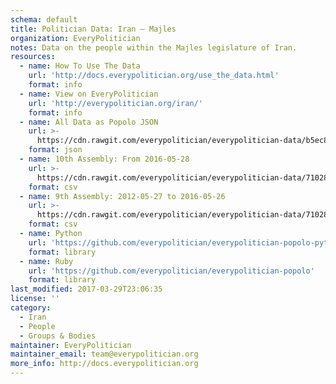 ```yaml
---
schema: default
title: Politician Data: Iran — Majles
organization: EveryPolitician
notes: Data on the people within the Majles legislature of Iran.
resources:
  - name: How To Use The Data
    url: 'http://docs.everypolitician.org/use_the_data.html'
    format: info
  - name: View on EveryPolitician
    url: 'http://everypolitician.org/iran/'
    format: info
  - name: All Data as Popolo JSON
    url: >-
      https://cdn.rawgit.com/everypolitician/everypolitician-data/b5ec8a56653aa774d8cdaa50dd6915fefec85a91/data/Iran/Assembly/ep-popolo-v1.0.json
    format: json
  - name: 10th Assembly: From 2016-05-28
    url: >-
      https://cdn.rawgit.com/everypolitician/everypolitician-data/71028e96ebb84b92f7b11a4b5813e4a54dcd04e7/data/Iran/Assembly/term-10.csv
    format: csv
  - name: 9th Assembly: 2012-05-27 to 2016-05-26
    url: >-
      https://cdn.rawgit.com/everypolitician/everypolitician-data/71028e96ebb84b92f7b11a4b5813e4a54dcd04e7/data/Iran/Assembly/term-9.csv
    format: csv
  - name: Python
    url: 'https://github.com/everypolitician/everypolitician-popolo-python'
    format: library
  - name: Ruby
    url: 'https://github.com/everypolitician/everypolitician-popolo'
    format: library
last_modified: 2017-03-29T23:06:35
license: ''
category:
  - Iran
  - People
  - Groups & Bodies
maintainer: EveryPolitician
maintainer_email: team@everypolitician.org
more_info: http://docs.everypolitician.org
---
```

